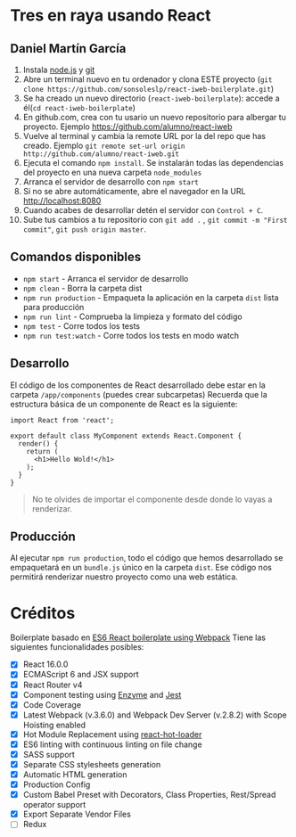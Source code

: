 # Tres en raya usando React

## Daniel Martín García

1. Instala [node.js](https://nodejs.org/es/download/) y [git](https://git-scm.com/downloads)
2. Abre un terminal nuevo en tu ordenador y clona ESTE proyecto (`git clone https://github.com/sonsoleslp/react-iweb-boilerplate.git`)
3. Se ha creado un nuevo directorio (`react-iweb-boilerplate`): accede a él(`cd react-iweb-boilerplate`)
4. En github.com, crea con tu usario un nuevo repositorio para albergar tu proyecto. Ejemplo https://github.com/alumno/react-iweb
5. Vuelve al terminal y cambia la remote URL por la del repo que has creado. Ejemplo `git remote set-url origin http://github.com/alumno/react-iweb.git`
6. Ejecuta el comando `npm install`. Se instalarán todas las dependencias del proyecto en una nueva carpeta `node_modules`
7. Arranca el servidor de desarrollo con `npm start`
8. Si no se abre automáticamente, abre el navegador en la URL [http://localhost:8080](http://localhost:8080)
9. Cuando acabes de desarrollar detén el servidor con `Control + C`.
10. Sube tus cambios a tu repositorio con `git add .` , `git commit -m "First commit"`, `git push origin master`.


## Comandos disponibles

- `npm start` - Arranca el servidor de desarrollo
- `npm clean` - Borra la carpeta dist
- `npm run production` - Empaqueta la aplicación en la carpeta `dist` lista para producción
- `npm run lint` - Comprueba la limpieza y formato del código
- `npm test` - Corre todos los tests
- `npm run test:watch` - Corre todos los tests en modo watch

## Desarrollo

El código de los componentes de React desarrollado debe estar en la carpeta `/app/components` (puedes crear subcarpetas)
Recuerda que la estructura básica de un componente de React es la siguiente:

```
import React from 'react';

export default class MyComponent extends React.Component {
  render() {
    return (
      <h1>Hello Wold!</h1>
    );
  }
}
```


> No te olvides de importar el componente desde donde lo vayas a renderizar.


## Producción

Al ejecutar `npm run production`, todo el código que hemos desarrollado se empaquetará en un `bundle.js` único en la carpeta `dist`. Ese código nos permitirá renderizar nuestro proyecto como una web estática.


# Créditos

Boilerplate basado en [ES6 React boilerplate using Webpack](https://github.com/KleoPetroff/react-webpack-boilerplate)
Tiene las siguientes funcionalidades posibles:

- [x] React 16.0.0
- [x] ECMAScript 6 and JSX support
- [x] React Router v4
- [x] Component testing using [Enzyme](https://github.com/airbnb/enzyme) and [Jest](https://facebook.github.io/jest)
- [x] Code Coverage
- [x] Latest Webpack (v.3.6.0) and Webpack Dev Server (v.2.8.2) with Scope Hoisting enabled
- [x] Hot Module Replacement using [react-hot-loader](https://github.com/gaearon/react-hot-loader)
- [x] ES6 linting with continuous linting on file change
- [x] SASS support
- [x] Separate CSS stylesheets generation
- [x] Automatic HTML generation
- [x] Production Config
- [x] Custom Babel Preset with Decorators, Class Properties, Rest/Spread operator support
- [x] Export Separate Vendor Files
- [ ] Redux